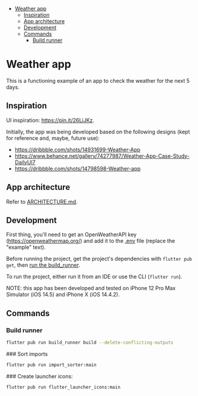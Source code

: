 - [Weather app](#weather-app)
  - [Inspiration](#inspiration)
  - [App architecture](#app-architecture)
  - [Development](#development)
  - [Commands](#commands)
    - [Build runner](#build-runner)

# Weather app

This is a functioning example of an app to check the weather for the next 5 days.

## Inspiration

UI inspiration: https://pin.it/26LiJKz.

Initially, the app was being developed based on the following designs (kept for reference and, maybe, future use):

- https://dribbble.com/shots/14931699-Weather-App
- https://www.behance.net/gallery/74277987/Weather-App-Case-Study-DailyUI7
- https://dribbble.com/shots/14798598-Weather-app

## App architecture

Refer to [ARCHITECTURE.md](./ARCHITECTURE.md).

## Development

First thing, you'll need to get an OpenWeatherAPI key (https://openweathermap.org/) and add it to the [.env](./.env) file (replace the "example" text).

Before running the project, get the project's dependencies with `flutter pub get`, then [run the build_runner](#build-runner).

To run the project, either run it from an IDE or use the CLI (`flutter run`).

NOTE: this app has been developed and tested on iPhone 12 Pro Max Simulator (iOS 14.5) and iPhone X (iOS 14.4.2).

## Commands

### Build runner

```bash
flutter pub run build_runner build --delete-conflicting-outputs
```

### Sort imports

```bash
flutter pub run import_sorter:main
```

### Create launcher icons:

```bash
flutter pub run flutter_launcher_icons:main
```

